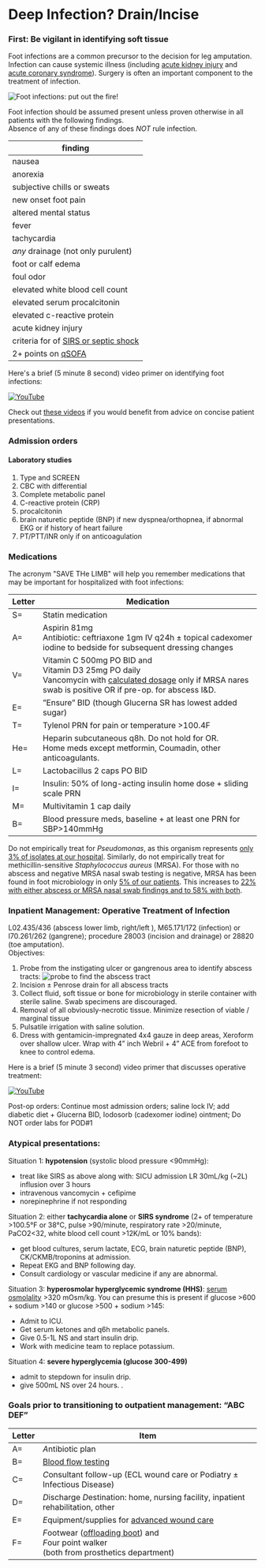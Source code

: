 <head>
<!-- Global site tag (gtag.js) - Google Analytics -->
<script async src="https://www.googletagmanager.com/gtag/js?id=G-YPLVGC5FDP"></script>
<script>
  window.dataLayer = window.dataLayer || [];
  function gtag(){dataLayer.push(arguments);}
  gtag('js', new Date());

  gtag('config', 'G-YPLVGC5FDP');
</script>
</head>

# Deep Infection? Drain/Incise

### First: Be vigilant in identifying soft tissue
Foot infections are a common precursor to the decision for leg amputation. 
Infection can cause systemic illness (including [acute kidney injury](https://github.com/nealbarshes/nealbarshes.github.io/blob/main/articles/AKIosteomyelitis.pdf) and [acute coronary syndrome](https://github.com/nealbarshes/nealbarshes.github.io/blob/main/articles/ACSinDFI.pdf)). 
Surgery is often an important component to the treatment of infection.

![Foot infections: put out the fire!](/assets/WildfireColor2.png "Foot infections: put out the fire!")

Foot infection should be assumed present unless proven otherwise in all patients with the following findings.<br> Absence of any of these findings does <i>NOT</i> rule infection.


|  <b>finding </b> |
|  ---  |
|  nausea  |
|  anorexia  |
|  subjective chills or sweats  |
|  new onset foot pain  |
|  altered mental status  |
|  fever  |
|  tachycardia  |
|  <i>any</i> drainage (not only purulent) |
|  foot or calf edema  |
|  foul odor  |
|  elevated white blood cell count |
|  elevated serum procalcitonin |
|  elevated c-reactive protein |
|  acute kidney injury  |
|  criteria for of [SIRS or septic shock](https://www.mdcalc.com/sirs-sepsis-septic-shock-criteria)  |
|  2+ points on [qSOFA](https://www.mdcalc.com/qsofa-quick-sofa-score-sepsis) |

Here's a brief (5 minute 8 second) video primer on identifying foot infections:
<p>
  <a href="https://www.youtube.com/watch?v=Gpw9stEfSbM" title="YouTube Primer on Identifying Foot Infections">
    <img src="/assets/YouTubeIdentifyingFootInfections.jpg" alt="YouTube" />
  </a>
</p>

Check out [these videos](https://www.youtube.com/playlist?list=PL65JmypVmSg7gEVB9zfNl-HEbnIUKVoxC) if you would benefit from advice on concise patient presentations.


### Admission orders

#### Laboratory studies
1. Type and SCREEN
2. CBC with differential
3. Complete metabolic panel
4. C-reactive protein (CRP)  
5. procalcitonin
6. brain naturetic peptide (BNP) if new dyspnea/orthopnea, if abnormal EKG or if history of heart failure
7. PT/PTT/INR only if on anticoagulation

### Medications
The acronym "SAVE THe LIMB" will help you remember medications that may be important for hospitalized with foot infections:

Letter | Medication
------------ | -------------
S= | Statin medication
A= | Aspirin 81mg <br>Antibiotic: ceftriaxone 1gm IV q24h ± topical cadexomer iodine to bedside for subsequent dressing changes
V= | Vitamin C 500mg PO BID and <br>Vitamin D3 25mg PO daily <br>Vancomycin with [calculated dosage](https://clincalc.com/Vancomycin/) only if MRSA nares swab is positive OR if  pre-op. for abscess I&D. 
E= | ”Ensure” BID (though Glucerna SR has lowest added sugar)
T= | Tylenol PRN for pain or temperature >100.4F
He= | Heparin subcutaneous q8h. Do not hold for OR.<br>Home meds except metformin, Coumadin, other anticoagulants.
L= | Lactobacillus 2 caps PO BID
I= | Insulin: 50% of long-acting insulin home dose + sliding scale PRN
M= | Multivitamin 1 cap daily
B= | Blood pressure meds, baseline + at least one PRN for SBP>140mmHg



Do not empirically treat for <i>Pseudomonas</i>, as this organism represents [only 3% of isolates at our hospital](https://github.com/nealbarshes/nealbarshes.github.io/blob/main/articles/Barshes%2C%20DFO%20treatment%20failure.pdf). Similarly, do not empirically treat for methicillin-sensitive <i>Staphylococcus aureus</i> (MRSA). For those with no abscess and negative MRSA nasal swab testing is negative, MRSA has been found in foot microbiology in only [5% of our patients](https://github.com/nealbarshes/nealbarshes.github.io/blob/main/articles/Ashong%2C%20MRSA%20osteomyelitis%202016.pdf). This increases to [22% with either abscess or MRSA nasal swab findings and to 58% with both](https://github.com/nealbarshes/nealbarshes.github.io/blob/main/articles/Ashong%2C%20MRSA%20osteomyelitis%202016.pdf). 


### Inpatient Management: Operative Treatment of Infection
L02.435/436 (abscess lower limb, right/left ), M65.171/172 (infection) or I70.261/262 (gangrene); procedure 28003 (incision and drainage) or 28820 (toe amputation).
<br>
Objectives:
1. Probe from the instigating ulcer or gangrenous area to identify abscess tracts: 
![probe to find the abscess tract](/assets/FootIncisionDrainage.jpg "probe to find the abscess tract")
2. Incision ± Penrose drain for all abscess tracts
3. Collect fluid, soft tissue or bone for microbiology in sterile container with sterile saline. Swab specimens are discouraged.
4. Removal of all obviously-necrotic tissue. Minimize resection of viable / marginal tissue
5. Pulsatile irrigation with saline solution.
6. Dress with gentamicin-impregnated 4x4 gauze in deep areas, Xeroform over shallow ulcer. Wrap with 4” inch Webril + 4” ACE from forefoot to knee to control edema. 

Here is a brief (5 minute 3 second) video primer that discusses operative treatment:
<p>
  <a href="https://youtu.be/HRmEiwslT4E" title="YouTube Primer on Operative Treatment of Foot Infections">
    <img src="/assets/YouTubeOperationsForFootInfections.jpg" alt="YouTube" />
  </a>
</p>

Post-op orders: Continue most admission orders; saline lock IV; add diabetic diet + Glucerna BID, Iodosorb (cadexomer iodine) ointment; Do NOT order labs for POD#1


### Atypical presentations: 
Situation 1: <b>hypotension</b> (systolic blood pressure <90mmHg): 
<ul>
<li>treat like SIRS as above along with: SICU admission LR 30mL/kg (~2L) influsion over 3 hours</li>
<li>intravenous vancomycin + cefipime</li>
<li>norepinephrine if not responding</li>
</ul>

Situation 2: either <b>tachycardia alone</b> or <b>SIRS syndrome</b> (2+ of temperature >100.5&deg;F or 38&deg;C, pulse >90/minute, respiratory rate >20/minute, PaCO2<32, white blood cell count >12K/mL or 10% bands):
<ul>
<li>get blood cultures, serum lactate, ECG, brain naturetic peptide (BNP), CK/CKMB/troponins at admission.</li>
<li>Repeat EKG and BNP following day.</li>
 <li>Consult cardiology or vascular medicine if any are abnormal.</li>
</ul>

Situation 3: <b>hyperosmolar hyperglycemic syndrome (HHS)</b>: [serum osmolality](https://www.mdcalc.com/serum-osmolality-osmolarity) >320 mOsm/kg. You can presume this is present if glucose >600 + sodium >140 or glucose >500 + sodium >145:
<ul>
<li>Admit to ICU.</li>
<li>Get serum ketones and q6h metabolic panels.</li>
<li>Give  0.5-1L NS and start insulin drip.</li>
<li>Work with medicine team to replace potassium.</li>
</ul>

Situation 4: <b>severe hyperglycemia (glucose 300-499)</b>
<ul>
<li>admit to stepdown for insulin drip.</li>
<li>give 500mL NS over 24 hours. .</li>
</ul>



### Goals prior to transitioning to outpatient management: “ABC DEF”

|  Letter | Item |
|  ------------ | ------------- |
|  A= | <i>A</i>ntibiotic plan  |
|  B= | [Blood flow testing](https://nealbarshes.github.io/PAD/)  |
|  C= | <i>C</i>onsultant follow-up (ECL wound care or Podiatry ± Infectious Disease)  |
|  D= | <i>D</i>ischarge <i>D</i>estination: home, nursing facility, inpatient rehabilitation, other  |
|  E= | <i>E</i>quipment/supplies for [advanced wound care](https://nealbarshes.github.io/FootHealing/)  |
|  F= | <i>F</i>ootwear ([offloading boot](https://nealbarshes.github.io/FootHealing/)) and<br><i>F</i>our point walker<br>(both from prosthetics department)  |


